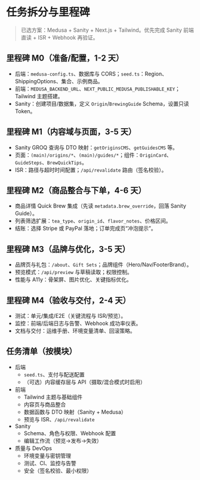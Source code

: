 # 任务拆分与里程碑

> 已选方案：Medusa + Sanity + Next.js + Tailwind。优先完成 Sanity 前端直读 + ISR + Webhook 再验证。

## 里程碑 M0（准备/配置，1-2 天）
- 后端：`medusa-config.ts`、数据库与 CORS；`seed.ts`：Region、ShippingOptions、集合、示例商品。
- 前端：`MEDUSA_BACKEND_URL`、`NEXT_PUBLIC_MEDUSA_PUBLISHABLE_KEY`；Tailwind 主题搭建。
- Sanity：创建项目/数据集，定义 `Origin`/`BrewingGuide` Schema，设置只读 Token。

## 里程碑 M1（内容域与页面，3-5 天）
- Sanity GROQ 查询与 DTO 映射：`getOriginsCMS`、`getGuidesCMS` 等。
- 页面：`(main)/origins/*`、`(main)/guides/*`；组件：`OriginCard`、`GuideSteps`、`BrewQuickTips`。
- ISR：路径与超时时间配置；`/api/revalidate` 路由（签名校验）。

## 里程碑 M2（商品整合与下单，4-6 天）
- 商品详情 Quick Brew 集成（先读 `metadata.brew_override`，回落 Sanity Guide）。
- 列表筛选扩展：`tea_type`、`origin_id`、`flavor_notes`、价格区间。
- 结账：选择 Stripe 或 PayPal 落地；订单完成页“冲泡提示”。

## 里程碑 M3（品牌与优化，3-5 天）
- 品牌页与礼包：`/about`、`Gift Sets`；品牌组件（Hero/Nav/FooterBrand）。
- 预览模式：`/api/preview` 与草稿读取；权限控制。
- 性能与 A11y：骨架屏、图片优化、关键指标优化。

## 里程碑 M4（验收与交付，2-4 天）
- 测试：单元/集成/E2E（关键流程与 ISR/预览）。
- 监控：前端/后端日志与告警、Webhook 成功率仪表。
- 文档与交付：运维手册、环境变量清单、回滚策略。

## 任务清单（按模块）
- 后端
  - `seed.ts`、支付与配送配置
  - （可选）内容缓存层与 API（摄取/混合模式时启用）
- 前端
  - Tailwind 主题与基础组件
  - 内容页与商品整合
  - 数据函数与 DTO 映射（Sanity + Medusa）
  - 预览与 ISR、`/api/revalidate`
- Sanity
  - Schema、角色与权限、Webhook 配置
  - 编辑工作流（预览→发布→失效）
- 质量与 DevOps
  - 环境变量与密钥管理
  - 测试、CI、监控与告警
  - 安全（签名校验、最小权限）
